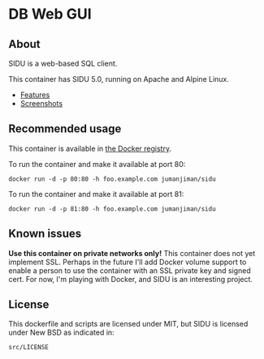 DB Web GUI
==========

About
-----

SIDU is a web-based SQL client.

This container has SIDU 5.0,
running on Apache and Alpine Linux.

* [Features](http://topnew.net/sidu/sidu-feature.php)
* [Screenshots](http://topnew.net/sidu/sidu-screenshot.php)


Recommended usage
-----------------

This container is available in
[the Docker registry](https://index.docker.io/u/jumanjiman/).

To run the container and make it available at port 80:

    docker run -d -p 80:80 -h foo.example.com jumanjiman/sidu

To run the container and make it available at port 81:

    docker run -d -p 81:80 -h foo.example.com jumanjiman/sidu


Known issues
------------

**Use this container on private networks only!**
This container does not yet implement SSL.
Perhaps in the future I'll add Docker volume support to
enable a person to use the container with an SSL private key
and signed cert. For now, I'm playing with Docker, and
SIDU is an interesting project.


License
-------

This dockerfile and scripts are licensed under MIT, but
SIDU is licensed under New BSD as indicated in:

    src/LICENSE
